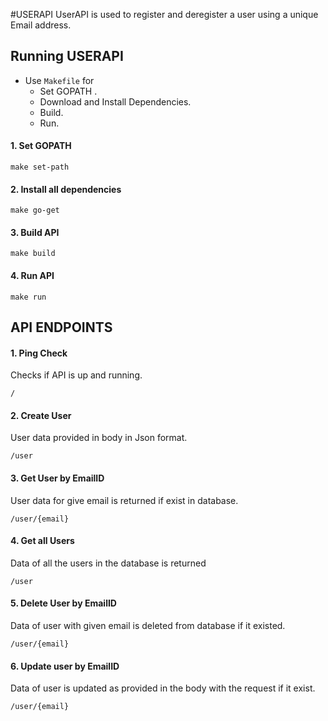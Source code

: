 #USERAPI
UserAPI is used to register and deregister a user using a unique Email address.

## **Running USERAPI**

- Use `Makefile` for
     * Set GOPATH .
     * Download and Install Dependencies.
     * Build.
     * Run.

#### 1. **Set GOPATH**
```
make set-path
```

#### 2. **Install all dependencies**
```
make go-get
```

#### 3. **Build API**
```
make build
```

#### 4. **Run API**
```
make run
```

## **API ENDPOINTS**

####    1. Ping Check
Checks if API is up and running.
```
/
```
####    2. Create User
User data provided in body in Json format.
```
/user
```
####    3. Get User by EmailID
User data for give email is returned if exist in database.
```
/user/{email}
```
####    4. Get all Users
Data of all the users in the database is returned
```
/user
```
####    5. Delete User by EmailID
Data of user with given email is deleted from database if it existed.
```
/user/{email}
```
####    6. Update user by EmailID
Data of user is updated as provided in the body with the request if it exist.
```
/user/{email}
```
